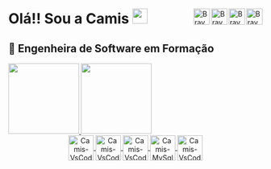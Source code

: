 #
<a href="mailto: cfdmelo@gmail.com">
  <img align="right" alt="Braydon's Email" width="32px" src="https://raw.githubusercontent.com/braydonwang/braydonwang/main/mail.png" />
</a>
<a href="https://www.linkedin.com/in/camila-freire-de-melo-11602a219">
  <img align="right" alt="Braydon's LinkedIn" width="32px" src="https://raw.githubusercontent.com/braydonwang/braydonwang/main/linkedin.svg" />
</a>
<a href="https://www.instagram.com/milaa_melo/">
  <img align="right" alt="Braydon's Instagram" width="32px" src="https://raw.githubusercontent.com/braydonwang/braydonwang/main/instagram.png" />
</a>
<a href="https://discord.com/users/CamilaMelo#7546">
  <img align="right" alt="Braydon's Discord" width="32px" src="https://raw.githubusercontent.com/braydonwang/braydonwang/main/discord.svg" />
</a>

# Olá!! Sou a Camis <img src="https://media.giphy.com/media/hvRJCLFzcasrR4ia7z/giphy.gif" width="30px">  
## 🌱 Engenheira de Software em Formação

<div>
  <a href="https://github.com/cfdmelo">
  <img height="140em" src="https://github-readme-stats.vercel.app/api?username=cfdmelo&show_icons=true&theme=graywhite&include_all_commits=true&count_private=true"/>
  <img height="140em" src="https://github-readme-stats.vercel.app/api/top-langs/?username=cfdmelo&layout=compact&langs_count=7&theme=graywhite"/>
</div>

<div align="center">
  <img align="center" alt="Camis-VsCode" height="50" width="50" src="https://cdn.jsdelivr.net/gh/devicons/devicon/icons/java/java-original.svg">
  <img align="center" alt="Camis-VsCode" height="50" width="50" src="https://cdn.jsdelivr.net/gh/devicons/devicon/icons/c/c-original.svg">
  <img align="center" alt="Camis-VsCode" height="50" width="50" src="https://cdn.jsdelivr.net/gh/devicons/devicon/icons/oracle/oracle-original.svg">
  <img align="center" alt="Camis-MySql" height="50" width="50" src="https://cdn.jsdelivr.net/gh/devicons/devicon/icons/mysql/mysql-original-wordmark.svg">
  <img align="center" alt="Camis-VsCode" height="50" width="50" src="https://cdn.jsdelivr.net/gh/devicons/devicon/icons/vscode/vscode-original.svg">
</div>


